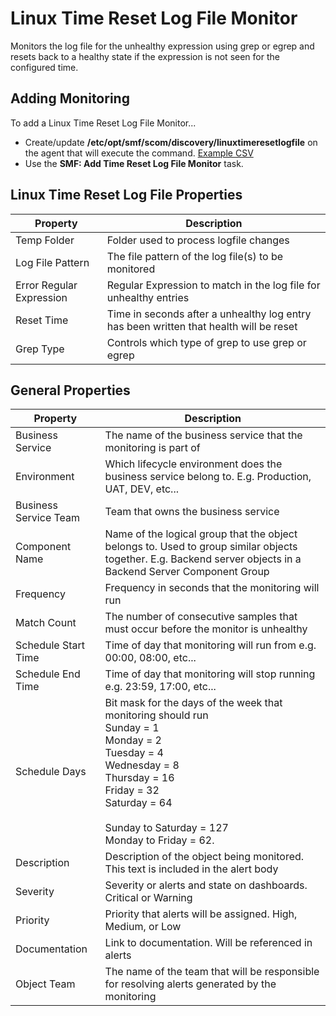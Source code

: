 ﻿# Linux Time Reset Log File Monitor
Monitors the log file for the unhealthy expression using grep or egrep and resets back to a healthy state if the expression is not seen for the configured time.

## Adding Monitoring

To add a Linux Time Reset Log File Monitor...

* Create/update **/etc/opt/smf/scom/discovery/linuxtimeresetlogfile** on the agent that will execute the command. [Example CSV](https://github.com/KeithRochester/Standard-Monitoring-Framework/blob/main/Documentation/Example%20Files/linuxtimeresetlogfile.csv)
* Use the **SMF: Add Time Reset Log File Monitor** task.

## Linux Time Reset Log File Properties 

|Property|Description|
|-|-|
|Temp Folder|Folder used to process logfile changes|
|Log File Pattern|The file pattern of the log file(s) to be monitored |
|Error Regular Expression|Regular Expression to match in the log file for unhealthy entries|
|Reset Time|Time in seconds after a unhealthy log entry has been written that health will be reset|
|Grep Type|Controls which type of grep to use grep or egrep|

## General Properties

|Property|Description|
|-|-|
|Business Service|The name of the business service that the monitoring is part of|
|Environment|Which lifecycle environment does the business service belong to. E.g. Production, UAT, DEV, etc...|
|Business Service Team|Team that owns the business service|
|Component Name|Name of the logical group that the object belongs to. Used to group similar objects together. E.g. Backend server objects in a Backend Server Component Group|
|Frequency|Frequency in seconds that the monitoring will run|
|Match Count|The number of consecutive samples that must occur before the monitor is unhealthy|
|Schedule Start Time|Time of day that monitoring will run from e.g. 00:00, 08:00, etc...|
|Schedule End Time|Time of day that monitoring will stop running e.g. 23:59, 17:00, etc...|
|Schedule Days|Bit mask for the days of the week that monitoring should run<br>Sunday = 1<br>  Monday = 2 <br>Tuesday = 4<br>Wednesday = 8<br>Thursday = 16<br>Friday = 32<br>Saturday = 64<br><br>Sunday to Saturday = 127<br>Monday to Friday = 62.|
|Description|Description of the object being monitored. This text is included in the alert body|
|Severity|Severity or alerts and state on dashboards. Critical or Warning|
|Priority|Priority that alerts will be assigned. High, Medium, or Low|
|Documentation|Link to documentation. Will be referenced in alerts|
|Object Team|The name of the team that will be responsible for resolving alerts generated by the monitoring|
